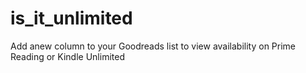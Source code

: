 # is_it_unlimited
Add anew column to your Goodreads list to view availability on Prime Reading or Kindle Unlimited
